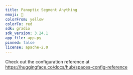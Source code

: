 ```yaml
---
title: Panoptic Segment Anything
emoji: 👀
colorFrom: yellow
colorTo: red
sdk: gradio
sdk_version: 3.24.1
app_file: app.py
pinned: false
license: apache-2.0
---
```


Check out the configuration reference at https://huggingface.co/docs/hub/spaces-config-reference
